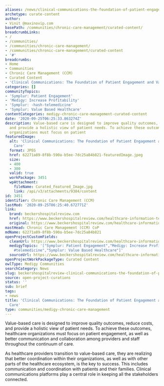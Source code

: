 ```yaml
---
aliases: /news/clinical-communications-the-foundation-of-patient-engagement-and-value-based-care
archetype: curate-content
author:
- Vinit @maxinovip.com
basePath: /communities/chronic-care-management/curated-content/
breadcrumbLinks:
- /
- /communities/
- /communities/chronic-care-management/
- /communities/chronic-care-management/curated-content
- '#'
breadcrumbs:
- Home
- Communities
- Chronic Care Management (CCM)
- Curated Content
- 'Clinical Communications: The Foundation of Patient Engagement and Value-Based Care'
categories: []
communityTopics:
- 'Symplur: Patient Engagement'
- 'Medigy: Increase Profitability'
- 'Symplur: -hash-telemedicine'
- 'Symplur: Value Based Healthcare'
contentCategories: medigy-chronic-care-management-curated-content
date: '2020-09-25T06:25:33.863274Z'
description: Value-based care is designed to improve quality outcomes, reduce costs,
  and provide a holistic view of patient needs. To achieve these outcomes, healthcare
  organizations must focus on patient
featuredImage:
  alt: 'Clinical Communications: The Foundation of Patient Engagement and Value-Based
    Care'
  format: JPEG
  href: 62271a89-8f8b-590a-b5ee-7dc25a84b821-featuredImage.jpeg
  size:
  - 400
  - 300
  valid: true
  workPackage: 3451
  wpAttachment:
    fileName: Curated_Featured_Image.jpg
    link: /api/v3/attachments/9384/content
id: 3451
identifier: Chronic Care Management (CCM)
lastMod: '2020-09-25T06:25:40.672771Z'
link:
  brand: beckershospitalreview.com
  href: https://www.beckershospitalreview.com/healthcare-information-technology/clinical-communications-the-foundation-of-patient-engagement-and-value-based-care.html
  original: https://www.beckershospitalreview.com/healthcare-information-technology/clinical-communications-the-foundation-of-patient-engagement-and-value-based-care.html
mastHead: Chronic Care Management (CCM) CoP
mdName: 62271a89-8f8b-590a-b5ee-7dc25a84b821
openProjectCustomFields:
  cleanUrl: https://www.beckershospitalreview.com/healthcare-information-technology/clinical-communications-the-foundation-of-patient-engagement-and-value-based-care.html
  medigyTopics: '["Symplur: Patient Engagement","Medigy: Increase Profitability","Symplur:
    #telemedicine","Symplur: Value Based Healthcare"]'
  sourceUrl: https://www.beckershospitalreview.com/healthcare-information-technology/clinical-communications-the-foundation-of-patient-engagement-and-value-based-care.html
openProjectWorkPackageType: Curated Content
owlType: Medigy Communities
searchCategory: News
slug: beckershospitalreview-clinical-communications-the-foundation-of-patient-engagement-and-value-based-care
source: open-project-curations
status: ''
sub: brief
tags:
- news
title: 'Clinical Communications: The Foundation of Patient Engagement and Value-Based
  Care'
type: communities/medigy-chronic-care-management
---
```


<p>Value-based care is designed to improve quality outcomes, reduce costs, and provide a holistic view of patient needs. To achieve these outcomes, healthcare organizations must focus on patient engagement, as well as better communication and collaboration among providers and staff throughout the continuum of care.</p><p>As healthcare providers transition to value-based care, they are realizing that better coordination within their organizations, as well as with other parts of the healthcare ecosystem, is the key to success. This includes communication and coordination with patients and their families. Clinical communications platforms play a central role in keeping all the stakeholders connected.</p>